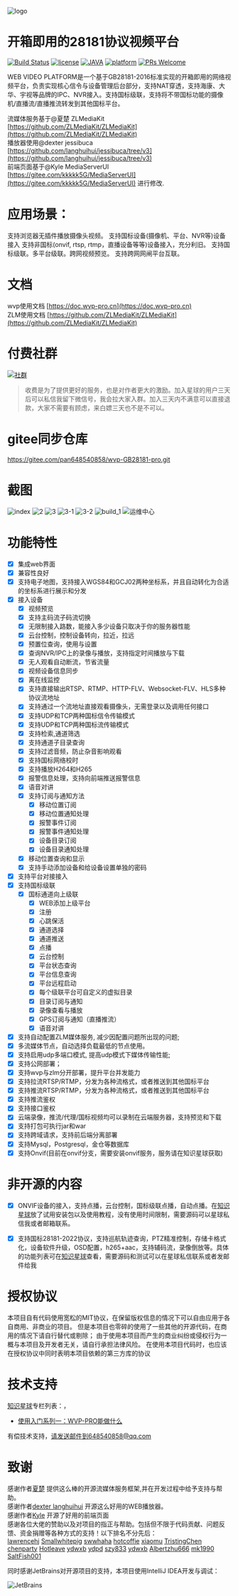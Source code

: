 ![logo](doc/_media/logo.png)
# 开箱即用的28181协议视频平台

[![Build Status](https://travis-ci.org/xia-chu/ZLMediaKit.svg?branch=master)](https://travis-ci.org/xia-chu/ZLMediaKit)
[![license](http://img.shields.io/badge/license-MIT-green.svg)](https://github.com/xia-chu/ZLMediaKit/blob/master/LICENSE)
[![JAVA](https://img.shields.io/badge/language-java-red.svg)](https://en.cppreference.com/)
[![platform](https://img.shields.io/badge/platform-linux%20|%20macos%20|%20windows-blue.svg)](https://github.com/xia-chu/ZLMediaKit)
[![PRs Welcome](https://img.shields.io/badge/PRs-welcome-yellow.svg)](https://github.com/xia-chu/ZLMediaKit/pulls)


WEB VIDEO PLATFORM是一个基于GB28181-2016标准实现的开箱即用的网络视频平台，负责实现核心信令与设备管理后台部分，支持NAT穿透，支持海康、大华、宇视等品牌的IPC、NVR接入。支持国标级联，支持将不带国标功能的摄像机/直播流/直播推流转发到其他国标平台。   

流媒体服务基于@夏楚 ZLMediaKit [https://github.com/ZLMediaKit/ZLMediaKit](https://github.com/ZLMediaKit/ZLMediaKit)   
播放器使用@dexter jessibuca [https://github.com/langhuihui/jessibuca/tree/v3](https://github.com/langhuihui/jessibuca/tree/v3)  
前端页面基于@Kyle MediaServerUI [https://gitee.com/kkkkk5G/MediaServerUI](https://gitee.com/kkkkk5G/MediaServerUI) 进行修改.  

# 应用场景：
支持浏览器无插件播放摄像头视频。
支持国标设备(摄像机、平台、NVR等)设备接入
支持非国标(onvif, rtsp, rtmp，直播设备等等)设备接入，充分利旧。 
支持国标级联。多平台级联。跨网视频预览。
支持跨网网闸平台互联。


# 文档
wvp使用文档 [https://doc.wvp-pro.cn](https://doc.wvp-pro.cn)  
ZLM使用文档 [https://github.com/ZLMediaKit/ZLMediaKit](https://github.com/ZLMediaKit/ZLMediaKit)

# 付费社群
[![社群](doc/_media/shequ.png "shequ")](https://t.zsxq.com/0d8VAD3Dm)
> 收费是为了提供更好的服务，也是对作者更大的激励。加入星球的用户三天后可以私信我留下微信号，我会拉大家入群。加入三天内不满意可以直接退款，大家不需要有顾虑，来白嫖三天也不是不可以。

# gitee同步仓库
https://gitee.com/pan648540858/wvp-GB28181-pro.git

# 截图
![index](doc/_media/index.png "index.png")
![2](doc/_media/2.png "2.png")
![3](doc/_media/3.png "3.png")
![3-1](doc/_media/3-1.png "3-1.png")
![3-2](doc/_media/3-2.png "3-2.png")
![build_1](https://images.gitee.com/uploads/images/2022/0304/101919_ee5b8c79_1018729.png "2022-03-04_10-13.png")
![运维中心](doc/_media/log.jpg "log.jpg")

# 功能特性 
- [X] 集成web界面
- [X] 兼容性良好
- [X] 支持电子地图，支持接入WGS84和GCJ02两种坐标系，并且自动转化为合适的坐标系进行展示和分发
- [X] 接入设备
  - [X] 视频预览
  - [X] 支持主码流子码流切换
  - [X] 无限制接入路数，能接入多少设备只取决于你的服务器性能
  - [X] 云台控制，控制设备转向，拉近，拉远
  - [X] 预置位查询，使用与设置
  - [X] 查询NVR/IPC上的录像与播放，支持指定时间播放与下载
  - [X] 无人观看自动断流，节省流量
  - [X] 视频设备信息同步
  - [X] 离在线监控
  - [X] 支持直接输出RTSP、RTMP、HTTP-FLV、Websocket-FLV、HLS多种协议流地址
  - [X] 支持通过一个流地址直接观看摄像头，无需登录以及调用任何接口
  - [X] 支持UDP和TCP两种国标信令传输模式
  - [X] 支持UDP和TCP两种国标流传输模式
  - [X] 支持检索,通道筛选
  - [X] 支持通道子目录查询
  - [X] 支持过滤音频，防止杂音影响观看
  - [X] 支持国标网络校时
  - [X] 支持播放H264和H265
  - [X] 报警信息处理，支持向前端推送报警信息
  - [X] 语音对讲
  - [X] 支持订阅与通知方法
    - [X] 移动位置订阅
    - [X] 移动位置通知处理
    - [X] 报警事件订阅
    - [X] 报警事件通知处理
    - [X] 设备目录订阅
    - [X] 设备目录通知处理
  -  [X] 移动位置查询和显示
  - [X] 支持手动添加设备和给设备设置单独的密码
-  [X] 支持平台对接接入
-  [X] 支持国标级联
  - [X] 国标通道向上级联
    - [X] WEB添加上级平台
    - [X] 注册
    - [X] 心跳保活
    - [X] 通道选择
    - [X] 通道推送
    - [X] 点播
    - [X] 云台控制
    - [X] 平台状态查询
    - [X] 平台信息查询
    - [X] 平台远程启动
    - [X] 每个级联平台可自定义的虚拟目录
    - [X] 目录订阅与通知
    - [X] 录像查看与播放
    - [X] GPS订阅与通知（直播推流）
    - [X] 语音对讲
- [X] 支持自动配置ZLM媒体服务, 减少因配置问题所出现的问题;  
- [X] 多流媒体节点，自动选择负载最低的节点使用。
- [X] 支持启用udp多端口模式, 提高udp模式下媒体传输性能;
- [X] 支持公网部署； 
- [X] 支持wvp与zlm分开部署，提升平台并发能力
- [X] 支持拉流RTSP/RTMP，分发为各种流格式，或者推送到其他国标平台
- [X] 支持推流RTSP/RTMP，分发为各种流格式，或者推送到其他国标平台
- [X] 支持推流鉴权
- [X] 支持接口鉴权
- [X] 云端录像，推流/代理/国标视频均可以录制在云端服务器，支持预览和下载
- [X] 支持打包可执行jar和war
- [X] 支持跨域请求，支持前后端分离部署
- [X] 支持Mysql，Postgresql，金仓等数据库
- [X] 支持Onvif(目前在onvif分支，需要安装onvif服务，服务请在知识星球获取)

# 非开源的内容
- [X] ONVIF设备的接入，支持点播，云台控制，国标级联点播，自动点播。在[知识星球](https://t.zsxq.com/10WAnH2MP)放了试用安装包以及使用教程，没有使用时间限制，需要源码可以星球私信我或者邮箱联系。
- [X] 支持国标28181-2022协议，支持巡航轨迹查询，PTZ精准控制，存储卡格式化，设备软件升级，OSD配置，h265+aac，支持辅码流，录像倒放等。具体的功能列表可在[知识星球](https://t.zsxq.com/18GXkpkqs)查看，需要源码和测试可以在星球私信联系或者发邮件给我


# 授权协议
本项目自有代码使用宽松的MIT协议，在保留版权信息的情况下可以自由应用于各自商用、非商业的项目。 但是本项目也零碎的使用了一些其他的开源代码，在商用的情况下请自行替代或剔除； 由于使用本项目而产生的商业纠纷或侵权行为一概与本项目及开发者无关，请自行承担法律风险。 在使用本项目代码时，也应该在授权协议中同时表明本项目依赖的第三方库的协议

# 技术支持  

[知识星球](https://t.zsxq.com/0d8VAD3Dm)专栏列表：，
- [使用入门系列一：WVP-PRO能做什么](https://t.zsxq.com/0dLguVoSp)

有偿技术支持，请发送邮件到648540858@qq.com

# 致谢
感谢作者[夏楚](https://github.com/xia-chu) 提供这么棒的开源流媒体服务框架,并在开发过程中给予支持与帮助。     
感谢作者[dexter langhuihui](https://github.com/langhuihui) 开源这么好用的WEB播放器。     
感谢作者[Kyle](https://gitee.com/kkkkk5G) 开源了好用的前端页面     
感谢各位大佬的赞助以及对项目的指正与帮助。包括但不限于代码贡献、问题反馈、资金捐赠等各种方式的支持！以下排名不分先后：  
[lawrencehj](https://github.com/lawrencehj) [Smallwhitepig](https://github.com/Smallwhitepig) [swwhaha](https://github.com/swwheihei) 
[hotcoffie](https://github.com/hotcoffie) [xiaomu](https://github.com/nikmu) [TristingChen](https://github.com/TristingChen)
[chenparty](https://github.com/chenparty) [Hotleave](https://github.com/hotleave) [ydwxb](https://github.com/ydwxb)
[ydpd](https://github.com/ydpd) [szy833](https://github.com/szy833) [ydwxb](https://github.com/ydwxb) [Albertzhu666](https://github.com/Albertzhu666)
[mk1990](https://github.com/mk1990) [SaltFish001](https://github.com/SaltFish001)

同时感谢JetBrains对开源项目的支持，本项目使用IntelliJ IDEA开发与调试：

![JetBrains](https://resources.jetbrains.com/storage/products/company/brand/logos/IntelliJ_IDEA_icon.svg?_ga=2.143694769.529214288.1712023294-439039083.1711422571&_gl=1*102dv9n*_ga*NDM5MDM5MDgzLjE3MTE0MjI1NzE.*_ga_9J976DJZ68*MTcxMjEyNjg4NC45LjEuMTcxMjEyNzc2My4zMy4wLjA.)
